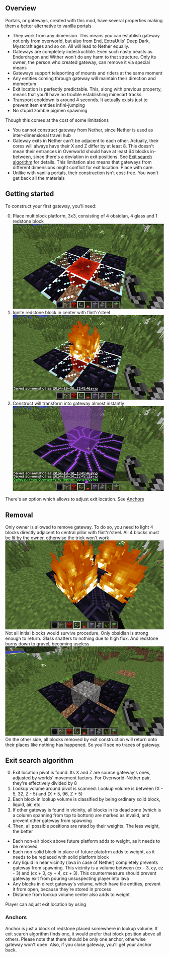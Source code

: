 ## Overview

Portals, or gateways, created with this mod, have several properties making them a better alternative to vanilla portals
* They work from any dimension. This means you can establish gateway not only from overworld, but also from End, ExtraUtils' Deep Dark, Mystcraft ages and so on. All will lead to Nether equally.
* Gateways are completely indestructible. Even such nasty beasts as Enderdragon and Wither won't do any harm to that structure. Only its owner, the person who created gateway, can remove it via special means
* Gateways support teleporting of mounts and riders at the same moment
* Any entities coming through gateway will maintain their direction and momentum
* Exit location is perfectly predictable. This, along with previous property, means that you'll have no trouble establishing minecart tracks
* Transport cooldown is around 4 seconds. It actually exists just to prevent item entities infini-jumping
* No stupid zombie pigmen spawning

Though this comes at the cost of some limitations

* You cannot construct gateway from Nether, since Nether is used as inter-dimensional travel hub
* Gateway exits in Nether can't be adjacent to each other. Actually, their cores will always have their X and Z differ by at least 8. This doesn't mean their entrances in Overworld should have at least 64 blocks in-between, since there's a deviation in exit positions. See [Exit search algorithm](#exit-search-algorithm) for details. This limitation also means that gateways from different dimensions might conflict for exit location. Place with care.
* Unlike with vanilla portals, their construction isn't cost-free. You won't get back all the materials 

## Getting started

To construct your first gateway, you'll need:

0. Place multiblock platform, 3x3, consisting of 4 obsidian, 4 glass and 1 redstone block ![](images/construct-from.png)
0. Ignite redstone block in center with flint'n'steel ![](images/ignite.png)
0. Construct will transform into gateway almost instantly ![](images/gateway.png)

There's an option which allows to adjust exit location. See [Anchors](#anchors)

## Removal

Only owner is allowed to remove gateway.
To do so, you need to light 4 blocks directly adjacent to central pillar with flint'n'steel. All 4 blocks must be lit by the owner, otherwise the trick won't work
![](images/removal.png)
Not all initial blocks would survive procedure. Only obsidian is strong enough to return. Glass shatters to nothing due to high flux. And redstone burns down to gravel, becoming useless
![](images/remnants.png)
On the other side, all blocks removed by exit construction will return onto their places like nothing has happened. So you'll see no traces of gateway.

## Exit search algorithm

0. Exit location pivot is found. Its X and Z are source gateway's ones, adjusted by worlds' movement factors. For Overworld-Nether pair, they're effectively divided by 8
0. Lookup volume around pivot is scanned. Lookup volume is between (X - 5, 32, Z - 5) and (X + 5, 96, Z + 5)
0. Each block in lookup volume is classified by being ordinary solid block, liquid, air, etc.
0. If other gateway is found in vicinity, all blocks in its dead zone (which is a column spanning from top to bottom) are marked as invalid, and prevent other gateway from spawning
0. Then, all possible positions are rated by their weights. The less weight, the better
  * Each non-air block above future platform adds to weight, as it needs to be removed
  * Each non-solid block in place of future platofrm adds to weight, as it needs to be replaced with solid platform block
  * Any liquid in near vicinity (lava in case of Nether) completely prevents gateway from spawning. This vicinity is a volume between (cx - 3, cy, cz - 3) and (cx + 3, cy + 4, cz + 3). This countermeasure should prevent gateway exit from pouring unsuspecting player into lava
  * Any blocks in direct gateway's volume, which have tile entities, prevent it from open, because they're stored in process
  * Distance from lookup volume center also adds to weight

Player can adjust exit location by using

### Anchors

Anchor is just a block of redstone placed somewhere in lookup volume. If exit search algorithm finds one, it would prefer that block position above all others. Please note that there should be only one anchor, otherwise gateway won't open. Also, if you close gateway, you'll get your anchor back.
